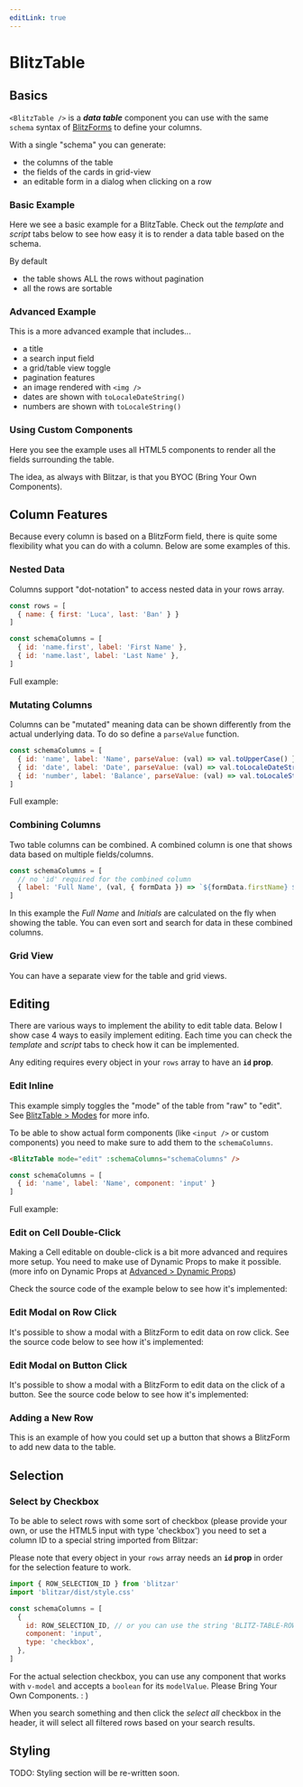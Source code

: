 ```yaml
---
editLink: true
---
```


# BlitzTable

## Basics

`<BlitzTable />` is a _**data table**_ component you can use with the same `schema` syntax of [BlitzForms](/blitz-form/) to define your columns.

With a single "schema" you can generate:

- the columns of the table
- the fields of the cards in grid-view
- an editable form in a dialog when clicking on a row

### Basic Example

Here we see a basic example for a BlitzTable. Check out the _template_ and _script_ tabs below to see how easy it is to render a data table based on the schema.

By default

- the table shows ALL the rows without pagination
- all the rows are sortable

<CodeBlockComponent :importFn="() => import('./Basics - Basic Example.vue')" :importFnRaw="() => import('./Basics - Basic Example.vue?raw')" />

### Advanced Example

This is a more advanced example that includes...

- a title
- a search input field
- a grid/table view toggle
- pagination features
- an image rendered with `<img />`
- dates are shown with `toLocaleDateString()`
- numbers are shown with `toLocaleString()`

<CodeBlockComponent :importFn="() => import('./Basics - Advanced Example.vue')" :importFnRaw="() => import('./Basics - Advanced Example.vue?raw')" />

### Using Custom Components

Here you see the example uses all HTML5 components to render all the fields surrounding the table.

The idea, as always with Blitzar, is that you BYOC (Bring Your Own Components).

<!-- the whole idea is to .... blablablabla -->

<CodeBlockComponent :importFn="() => import('./Basics - Example HTML5 Components.vue')" :importFnRaw="() => import('./Basics - Example HTML5 Components.vue?raw')" />

<!-- the whole idea is to .... blablablabla -->

## Column Features

Because every column is based on a BlitzForm field, there is quite some flexibility what you can do with a column. Below are some examples of this.

### Nested Data

Columns support "dot-notation" to access nested data in your rows array.

<!-- prettier-ignore-start -->
```js
const rows = [
  { name: { first: 'Luca', last: 'Ban' } }
]

const schemaColumns = [
  { id: 'name.first', label: 'First Name' },
  { id: 'name.last', label: 'Last Name' },
]
```
<!-- prettier-ignore-end -->

Full example:

<CodeBlockComponent :importFn="() => import('./Column Features - Nested Data.vue')" :importFnRaw="() => import('./Column Features - Nested Data.vue?raw')" />

### Mutating Columns

Columns can be "mutated" meaning data can be shown differently from the actual underlying data. To do so define a `parseValue` function.

```js
const schemaColumns = [
  { id: 'name', label: 'Name', parseValue: (val) => val.toUpperCase() },
  { id: 'date', label: 'Date', parseValue: (val) => val.toLocaleDateString() },
  { id: 'number', label: 'Balance', parseValue: (val) => val.toLocaleString() },
]
```

Full example:

<CodeBlockComponent :importFn="() => import('./Column Features - Mutating Columns.vue')" :importFnRaw="() => import('./Column Features - Mutating Columns.vue?raw')" />

### Combining Columns

Two table columns can be combined. A combined column is one that shows data based on multiple fields/columns.

```js
const schemaColumns = [
  // no 'id' required for the combined column
  { label: 'Full Name', (val, { formData }) => `${formData.firstName} ${formData.lastName}` },
]
```

In this example the _Full Name_ and _Initials_ are calculated on the fly when showing the table. You can even sort and search for data in these combined columns.

<CodeBlockComponent :importFn="() => import('./Column Features - Combining Columns.vue')" :importFnRaw="() => import('./Column Features - Combining Columns.vue?raw')" />

### Grid View

You can have a separate view for the table and grid views.

<CodeBlockComponent :importFn="() => import('./Column Features - Grid View.vue')" :importFnRaw="() => import('./Column Features - Grid View.vue?raw')" />

## Editing

There are various ways to implement the ability to edit table data. Below I show case 4 ways to easily implement editing. Each time you can check the _template_ and _script_ tabs to check how it can be implemented.

Any editing requires every object in your `rows` array to have an **`id` prop**.

### Edit Inline

This example simply toggles the "mode" of the table from "raw" to "edit". See [BlitzTable > Modes](/blitz-form/#edit-readonly-disabled-raw-modes) for more info.

To be able to show actual form components (like `<input />` or custom components) you need to make sure to add them to the `schemaColumns`.

```html
<BlitzTable mode="edit" :schemaColumns="schemaColumns" />
```

<!-- prettier-ignore-start -->
```js
const schemaColumns = [
  { id: 'name', label: 'Name', component: 'input' }
]
```
<!-- prettier-ignore-end -->

Full example:

<CodeBlockComponent :importFn="() => import('./Editing - Inline.vue')" :importFnRaw="() => import('./Editing - Inline.vue?raw')" />

### Edit on Cell Double-Click

Making a Cell editable on double-click is a bit more advanced and requires more setup. You need to make use of Dynamic Props to make it possible. (more info on Dynamic Props at [Advanced > Dynamic Props](/advanced/#dynamic-props))

Check the source code of the example below to see how it's implemented:

<CodeBlockComponent :importFn="() => import('./Editing - On Cell Double-Click.vue')" :importFnRaw="() => import('./Editing - On Cell Double-Click.vue?raw')" />

### Edit Modal on Row Click

It's possible to show a modal with a BlitzForm to edit data on row click. See the source code below to see how it's implemented:

<CodeBlockComponent :importFn="() => import('./Editing - Modal on Row Click.vue')" :importFnRaw="() => import('./Editing - Modal on Row Click.vue?raw')" />

### Edit Modal on Button Click

It's possible to show a modal with a BlitzForm to edit data on the click of a button. See the source code below to see how it's implemented:

<CodeBlockComponent :importFn="() => import('./Editing - Modal on Button Click.vue')" :importFnRaw="() => import('./Editing - Modal on Button Click.vue?raw')" />

### Adding a New Row

This is an example of how you could set up a button that shows a BlitzForm to add new data to the table.

<CodeBlockComponent :importFn="() => import('./Editing - Adding a New Row.vue')" :importFnRaw="() => import('./Editing - Adding a New Row.vue?raw')" />

## Selection

### Select by Checkbox

To be able to select rows with some sort of checkbox (please provide your own, or use the HTML5 input with type 'checkbox') you need to set a column ID to a special string imported from Blitzar:

Please note that every object in your `rows` array needs an **`id` prop** in order for the selection feature to work.

```js
import { ROW_SELECTION_ID } from 'blitzar'
import 'blitzar/dist/style.css'

const schemaColumns = [
  {
    id: ROW_SELECTION_ID, // or you can use the string 'BLITZ-TABLE-ROW-SELECTION'
    component: 'input',
    type: 'checkbox',
  },
]
```

For the actual selection checkbox, you can use any component that works with `v-model` and accepts a `boolean` for its `modelValue`. Please Bring Your Own Components. : )

<CodeBlockComponent :importFn="() => import('./Selection.vue')" :importFnRaw="() => import('./Selection.vue?raw')" />

When you search something and then click the _select all_ checkbox in the header, it will select all filtered rows based on your search results.

## Styling

TODO: Styling section will be re-written soon.
